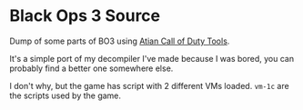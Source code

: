 # Black Ops 3 Source

Dump of some parts of BO3 using [Atian Call of Duty Tools](https://github.com/ate47/atian-cod-tools).

It's a simple port of my decompiler I've made because I was bored, you can probably find a better one somewhere else.

I don't why, but the game has script with 2 different VMs loaded. `vm-1c` are the scripts used by the game.